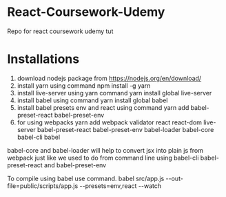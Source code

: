 # React-Coursework-Udemy
Repo for react coursework udemy tut

# Installations
1. download nodejs package from https://nodejs.org/en/download/
2. install yarn using command npm install -g yarn
3. install live-server using yarn command yarn install global live-server
4. install babel using command yarn install global babel
5. install babel presets env and react using command yarn add babel-preset-react babel-preset-env
6. for using webpacks yarn add webpack validator react react-dom live-server babel-preset-react babel-preset-env babel-loader babel-core babel-cli babel


babel-core and babel-loader will help to convert jsx into plain js from webpack just like we used to do from command line using babel-cli babel-preset-react and babel-preset-env


To compile using babel use command. 
  babel src/app.js --out-file=public/scripts/app.js --presets=env,react --watch
